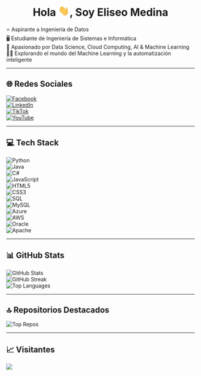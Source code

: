 <h1 align="center">Hola <img src="https://raw.githubusercontent.com/ABSphreak/ABSphreak/master/gifs/Hi.gif" width="30px">, Soy Eliseo Medina</h1>

<p>
⭐ Aspirante a Ingeniería de Datos<br>
🖥️ Estudiante de Ingeniería de Sistemas e Informática<br>
🚀 Apasionado por Data Science, Cloud Computing, AI & Machine Learning<br>
👨‍💻 Explorando el mundo del Machine Learning y la automatización inteligente<br>
</p>

---

## 🌐 Redes Sociales

[![Facebook](https://img.shields.io/badge/Facebook-%231877F2.svg?logo=Facebook&logoColor=white)](https://facebook.com/EmDevX)  
[![LinkedIn](https://img.shields.io/badge/LinkedIn-%230077B5.svg?logo=linkedin&logoColor=white)](https://www.linkedin.com/in/eliseo-medina/)  
[![TikTok](https://img.shields.io/badge/TikTok-%23000000.svg?logo=TikTok&logoColor=white)](https://tiktok.com/@EmDevX)  
[![YouTube](https://img.shields.io/badge/YouTube-%23FF0000.svg?logo=YouTube&logoColor=white)](https://youtube.com/@EmDevX)

---

## 💻 Tech Stack

![Python](https://img.shields.io/badge/Python-3776AB?style=for-the-badge&logo=python&logoColor=white)  
![Java](https://img.shields.io/badge/Java-ED8B00?style=for-the-badge&logo=openjdk&logoColor=white)  
![C#](https://img.shields.io/badge/C%23-239120?style=for-the-badge&logo=c-sharp&logoColor=white)  
![JavaScript](https://img.shields.io/badge/JavaScript-F7DF1E?style=for-the-badge&logo=javascript&logoColor=black)  
![HTML5](https://img.shields.io/badge/HTML5-E34F26?style=for-the-badge&logo=html5&logoColor=white)  
![CSS3](https://img.shields.io/badge/CSS3-1572B6?style=for-the-badge&logo=css3&logoColor=white)  
![SQL](https://img.shields.io/badge/SQL-003B57?style=for-the-badge&logo=postgresql&logoColor=white)  
![MySQL](https://img.shields.io/badge/MySQL-4479A1?style=for-the-badge&logo=mysql&logoColor=white)  
![Azure](https://img.shields.io/badge/Azure-0078D4?style=for-the-badge&logo=microsoftazure&logoColor=white)  
![AWS](https://img.shields.io/badge/AWS-FF9900?style=for-the-badge&logo=amazonaws&logoColor=white)  
![Oracle](https://img.shields.io/badge/Oracle-F80000?style=for-the-badge&logo=oracle&logoColor=white)  
![Apache](https://img.shields.io/badge/Apache-D42029?style=for-the-badge&logo=apache&logoColor=white)

---

## 📊 GitHub Stats

![GitHub Stats](https://github-readme-stats.vercel.app/api?username=EmDevX&theme=dark&hide_border=false&include_all_commits=true&count_private=true)  
![GitHub Streak](https://github-readme-streak-stats.herokuapp.com/?user=EmDevX&theme=dark&hide_border=false)  
![Top Languages](https://github-readme-stats.vercel.app/api/top-langs/?username=EmDevX&theme=dark&hide_border=false&layout=compact)

---

## 🔝 Repositorios Destacados

![Top Repos](https://github-contributor-stats.vercel.app/api?username=EmDevX&limit=5&theme=dark&combine_all_yearly_contributions=true)

---

## 📈 Visitantes

[![](https://visitcount.itsvg.in/api?id=EmDevX&icon=0&color=0)](https://visitcount.itsvg.in)

<!-- Creado con GPRM ( https://gprm.itsvg.in ) -->
